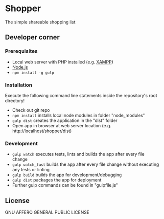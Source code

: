 # Shopper
The simple shareable shopping list

## Developer corner

### Prerequisites
- Local web server with PHP installed (e.g. [XAMPP](https://www.apachefriends.org))
- [Node.js](http://nodejs.org/)
- `npm install -g gulp`

### Installation
Execute the following command line statements inside the repository's root directory!

- Check out git repo
- `npm install` installs local node modules in folder "node_modules"
- `gulp dist` creates the application in the "dist" folder
- Open app in browser at web server location (e.g. http://localhost/shopper/dist)

### Development
- `gulp watch` executes tests, lints and builds the app after every file change
- `gulp watch_fast` builds the app after every file change without executing any tests or linting
- `gulp build` builds the app for development/debugging
- `gulp dist` packages the app for deployment
- Further gulp commands can be found in "gulpfile.js"

## License
GNU AFFERO GENERAL PUBLIC LICENSE
